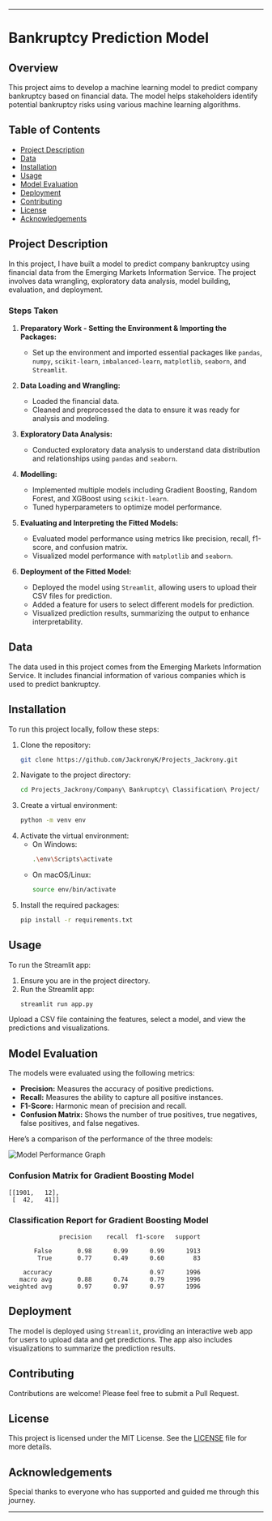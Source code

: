 
---

# Bankruptcy Prediction Model

## Overview

This project aims to develop a machine learning model to predict company bankruptcy based on financial data. The model helps stakeholders identify potential bankruptcy risks using various machine learning algorithms.

## Table of Contents

- [Project Description](#project-description)
- [Data](#data)
- [Installation](#installation)
- [Usage](#usage)
- [Model Evaluation](#model-evaluation)
- [Deployment](#deployment)
- [Contributing](#contributing)
- [License](#license)
- [Acknowledgements](#acknowledgements)

## Project Description

In this project, I have built a model to predict company bankruptcy using financial data from the Emerging Markets Information Service. The project involves data wrangling, exploratory data analysis, model building, evaluation, and deployment.

### Steps Taken

1. **Preparatory Work - Setting the Environment & Importing the Packages:**
   - Set up the environment and imported essential packages like `pandas`, `numpy`, `scikit-learn`, `imbalanced-learn`, `matplotlib`, `seaborn`, and `Streamlit`.

2. **Data Loading and Wrangling:**
   - Loaded the financial data.
   - Cleaned and preprocessed the data to ensure it was ready for analysis and modeling.

3. **Exploratory Data Analysis:**
   - Conducted exploratory data analysis to understand data distribution and relationships using `pandas` and `seaborn`.

4. **Modelling:**
   - Implemented multiple models including Gradient Boosting, Random Forest, and XGBoost using `scikit-learn`.
   - Tuned hyperparameters to optimize model performance.

5. **Evaluating and Interpreting the Fitted Models:**
   - Evaluated model performance using metrics like precision, recall, f1-score, and confusion matrix.
   - Visualized model performance with `matplotlib` and `seaborn`.

6. **Deployment of the Fitted Model:**
   - Deployed the model using `Streamlit`, allowing users to upload their CSV files for prediction.
   - Added a feature for users to select different models for prediction.
   - Visualized prediction results, summarizing the output to enhance interpretability.

## Data

The data used in this project comes from the Emerging Markets Information Service. It includes financial information of various companies which is used to predict bankruptcy.

## Installation

To run this project locally, follow these steps:

1. Clone the repository:
   ```sh
   git clone https://github.com/JackronyK/Projects_Jackrony.git
   ```
2. Navigate to the project directory:
   ```sh
   cd Projects_Jackrony/Company\ Bankruptcy\ Classification\ Project/
   ```
3. Create a virtual environment:
   ```sh
   python -m venv env
   ```
4. Activate the virtual environment:
   - On Windows:
     ```sh
     .\env\Scripts\activate
     ```
   - On macOS/Linux:
     ```sh
     source env/bin/activate
     ```
5. Install the required packages:
   ```sh
   pip install -r requirements.txt
   ```

## Usage

To run the Streamlit app:

1. Ensure you are in the project directory.
2. Run the Streamlit app:
   ```sh
   streamlit run app.py
   ```

Upload a CSV file containing the features, select a model, and view the predictions and visualizations.

## Model Evaluation

The models were evaluated using the following metrics:

- **Precision:** Measures the accuracy of positive predictions.
- **Recall:** Measures the ability to capture all positive instances.
- **F1-Score:** Harmonic mean of precision and recall.
- **Confusion Matrix:** Shows the number of true positives, true negatives, false positives, and false negatives.

Here’s a comparison of the performance of the three models:

![Model Performance Graph](link-to-graph)

### Confusion Matrix for Gradient Boosting Model
```plaintext
[[1901,   12],
 [  42,   41]]
```

### Classification Report for Gradient Boosting Model
```plaintext
              precision    recall  f1-score   support

       False       0.98      0.99      0.99      1913
        True       0.77      0.49      0.60        83

    accuracy                           0.97      1996
   macro avg       0.88      0.74      0.79      1996
weighted avg       0.97      0.97      0.97      1996
```

## Deployment

The model is deployed using `Streamlit`, providing an interactive web app for users to upload data and get predictions. The app also includes visualizations to summarize the prediction results.

## Contributing

Contributions are welcome! Please feel free to submit a Pull Request.

## License

This project is licensed under the MIT License. See the [LICENSE](LICENSE) file for more details.

## Acknowledgements

Special thanks to everyone who has supported and guided me through this journey.

---

